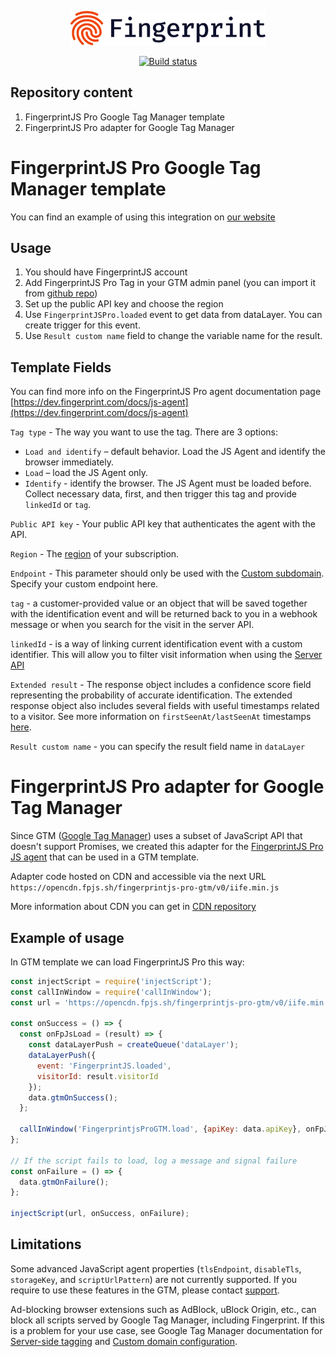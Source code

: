 <p align="center">
  <a href="https://fingerprint.com">
    <picture>
      <source media="(prefers-color-scheme: dark)" srcset="resources/logo_light.svg" />
      <source media="(prefers-color-scheme: light)" srcset="resources/logo_dark.svg" />
      <img src="resources/logo_dark.svg" alt="Fingerprint logo" width="312px" />
    </picture>
  </a>
</p>
<p align="center">
  <a href="https://github.com/fingerprintjs/fingerprintjs-pro-gtm/actions/workflows/build.yml">
    <img src="https://github.com/fingerprintjs/fingerprintjs-pro-gtm/actions/workflows/build.yml/badge.svg" alt="Build status">
  </a>
</p>

## Repository content
1. FingerprintJS Pro Google Tag Manager template
2. FingerprintJS Pro adapter for Google Tag Manager

# FingerprintJS Pro Google Tag Manager template

You can find an example of using this integration on [our website](https://dev.fingerprint.com/docs/fingerprintjs-pro-google-tag-manager)

## Usage

1. You should have FingerprintJS account
2. Add FingerprintJS Pro Tag in your GTM admin panel (you can import it from [github repo](https://github.com/fingerprintjs/fingerprintjs-pro-gtm/blob/master/template.tpl))
3. Set up the public API key and choose the region
4. Use `FingerprintJSPro.loaded` event to get data from dataLayer. You can create trigger for this event.
5. Use `Result custom name` field to change the variable name for the result.

## Template Fields

You can find more info on the FingerprintJS Pro agent documentation page [https://dev.fingerprint.com/docs/js-agent](https://dev.fingerprint.com/docs/js-agent)

`Tag type` - The way you want to use the tag. There are 3 options:
  - `Load and identify` – default behavior. Load the JS Agent and identify the browser immediately.
  - `Load` – load the JS Agent only.
  - `Identify` - identify the browser. The JS Agent must be loaded before. Collect necessary data, first, and then trigger this tag and provide `linkedId` or `tag`.

`Public API key` - Your public API key that authenticates the agent with the API.

`Region` - The [region](https://dev.fingerprint.com/docs/regions) of your subscription.

`Endpoint` - This parameter should only be used with the [Custom subdomain](https://dev.fingerprint.com/docs/subdomain-integration). Specify your custom endpoint here.

`tag` - a customer-provided value or an object that will be saved together with the identification event and will be returned back to you in a webhook message or when you search for the visit in the server API.

`linkedId` - is a way of linking current identification event with a custom identifier. This will allow you to filter visit information when using the [Server API](https://dev.fingerprint.com/docs/server-api)

`Extended result` - The response object includes a confidence score field representing the probability of accurate identification. The extended response object also includes several fields with useful timestamps related to a visitor. See more information on `firstSeenAt/lastSeenAt` timestamps [here](https://dev.fingerprint.com/docs/useful-timestamps).

`Result custom name` - you can specify the result field name in `dataLayer`

# FingerprintJS Pro adapter for Google Tag Manager

Since GTM ([Google Tag Manager](https://tagmanager.google.com/)) uses a subset of JavaScript API that doesn't support Promises, we created this adapter for the [FingerprintJS Pro JS agent](https://dev.fingerprint.com/docs/js-agent) that can be used in a GTM template.

Adapter code hosted on CDN and accessible via the next URL `https://opencdn.fpjs.sh/fingerprintjs-pro-gtm/v0/iife.min.js`

More information about CDN you can get in [CDN repository](https://github.com/fingerprintjs/cdn)

## Example of usage

In GTM template we can load FingerprintJS Pro this way:

```javascript
const injectScript = require('injectScript');
const callInWindow = require('callInWindow');
const url = 'https://opencdn.fpjs.sh/fingerprintjs-pro-gtm/v0/iife.min.js';

const onSuccess = () => {
  const onFpJsLoad = (result) => {
    const dataLayerPush = createQueue('dataLayer');
    dataLayerPush({
      event: 'FingerprintJS.loaded',
      visitorId: result.visitorId
    });
    data.gtmOnSuccess();
  };

  callInWindow('FingerprintjsProGTM.load', {apiKey: data.apiKey}, onFpJsLoad);
};

// If the script fails to load, log a message and signal failure
const onFailure = () => {
  data.gtmOnFailure();
};

injectScript(url, onSuccess, onFailure);

```

## Limitations

Some advanced JavaScript agent properties (`tlsEndpoint`, `disableTls`, `storageKey`, and `scriptUrlPattern`) are not currently supported. If you require to use these features in the GTM, please contact [support](mailto:support@fingerprintjs.com).

Ad-blocking browser extensions such as AdBlock, uBlock Origin, etc., can block all scripts served by Google Tag Manager, including Fingerprint. If this is a problem for your use case, see Google Tag Manager documentation for [Server-side tagging](https://developers.google.com/tag-platform/tag-manager/server-side) and [Custom domain configuration](https://developers.google.com/tag-platform/tag-manager/server-side/custom-domain).
